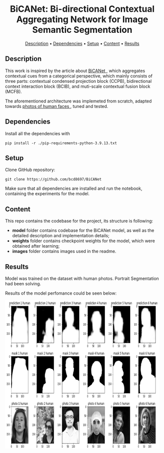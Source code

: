 <h1 align="center"> BiCANet: Bi-directional Contextual Aggregating Network for Image Semantic Segmentation
 </h1>

<p align="center">
  <a href="#description">Description</a> •
  <a href="#dependencies">Dependencies</a> •
  <a href="#setup">Setup</a> •
  <a href="#content">Content</a> •
  <a href="#results">Results</a>
</p>

## Description
This work is inspired by the article about <a href="https://arxiv.org/pdf/2003.09669.pdf" target="_blank"> BiCANet </a>, which aggregates contextual cues from a categorical perspective, which mainly consists of three parts: contextual condensed projection block (CCPB), bidirectional context interaction block (BCIB), and muti-scale contextual fusion block (MCFB).

The aforementioned architecture was implemeted from scratch, adapted towards <a href="https://disk.yandex.ru/d/1SSkfLh4WnEhmw" target="_blank"> photos of human faces </a>, tuned and tested.

## Dependencies
Install all the dependencies with

```
pip install -r ./pip-requirements-python-3.9.13.txt
```

## Setup

Clone GitHub repository:

```
git clone https://github.com/bcd8697/BiCANet
```

Make sure that all dependencies are installed and run the notebook, containing the experiments for the model.

## Content

This repo contains the codebase for the project, its structure is following:
* **model** folder contains codebase for the BiCANet model, as well as the detailed description and implementation details;
* **weights** folder contains checkpoint weights for the model, which were obtained after learning;
* **images** folder contains images used in the readme.

## Results

Model was trained on the dataset with human photos. Portrait Segmentation had been solving.

Results of the model perfomance could be seen below:

<p align="center">
  <img width="815" height="484" src="https://github.com/bcd8697/BiCANet/blob/main/images/result_bicanet.png">
</p>

